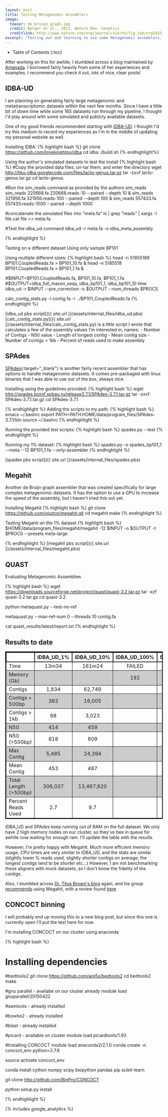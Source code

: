 ```yaml
---
layout: post
title: Testing Metagenomic Assemblers
image:
  teaser: de_bruign_graph.jpg
  credit: Berger et al., 2013, Nature Rev. Genetics
  creditlink: http://www.nature.com/nrg/journal/v14/n5/fig_tab/nrg3433_F1.html
excerpt: "Testing out and learning to use some Metagenomic assemblers. Starting with IDBA-UD, SPAdes, and Velvet. Will be progressing to binning and de novo genome construction next." 
---
```

* Table of Contents
{:toc}

<style>
table{
    border-collapse: collapse;
    border-spacing: 0;
    border:2px solid #000000;
}

th{
    border:2px solid #000000;
}

td{
    border:1px solid #000000;
}
tr:nth-child(even) {
    background-color: #ccc;
}
</style>

After working on this for awhile, I stumbled across a blog maintained by [Amanada](http://agelmore.github.io/). I borrowed fairly heavily from some of her experiences and examples. I recommend you check it out, lots of nice, clear posts!

## IDBA-UD
I am planning on generating fairly large metagenomic and metatranscriptomic datasets within the next few months. Since I have a little bit of down time while some 16S datasets run through my pipeline, I thought I'd play around with some simulated and publicly available datasets.

One of my good friends recommended starting with [IDBA-UD](http://i.cs.hku.hk/~alse/hkubrg/projects/idba_ud/). I thought I'd try this medium to record my experiences as I'm in the middle of updating my personal website as well.

Installing IDBA:
{% highlight bash %}
git clone https://github.com/loneknightpy/idba
cd idba
./build.sh
{% endhighlight%}

Using the author's simulated datasets to test the install
{% highlight bash %}
#Copy the provided data files, un-tar them, and enter the directory
wget http://hku-idba.googlecode.com/files/lacto-genus.tar.gz
tar -zxvf lacto-genus.tar.gz
cd lacto-genus

#Run the sim_reads command as provided by the authors
sim_reads sim_reads 220668.fa 220668.reads-10 --paired --depth 10 & sim_reads 321956.fa 321956.reads-100 --paired --depth 100 & sim_reads 557433.fa 557433.reads-1000 --paired --depth 1000 

#concatenate the simulated files into "meta.fa"
ls | grep "reads" | xargs -I file cat file >> meta.fa

#Test the idba_ud command
idba_ud -r meta.fa -o idba_meta_assembly

{% endhighlight %}

Testing on a different dataset
Using only sample BP101

Using multiple different sizes:
{% highlight bash %}
head -n 51855188 BP101.CoupledReads.fa > BP101_10.fa &
head -n 5185518 BP101.CoupledReads.fa > BP101_1.fa &

#$INPUT=BP101.CoupledReads.fa, BP101_10.fa, BP101_1.fa
#$OUTPUT=idba_full_mason_seqs, idba_bp101_1, idba_bp101_10
time idba_ud -r $INPUT --pre_correction -o $OUTPUT --num_threads $PROCS

calc_contig_stats.py -i contig.fa -r ../BP101_CoupledReads.fa
{% endhighlight %}

[idba_ud pbs script]({{ site.url }}/assets/internal_files/idba_ud.pbs)
[calc_contig_stats.py]({{ site.url }}/assets/internal_files/calc_contig_stats.py) is a little script I wrote that calculates a few of the assembly values I'm interested in, names:
			  - Number of Contigs
			  - N50 value
			  - Length of longest contig
			  - Mean contig size
			  - Number of contigs > 1kb
			  - Percent of reads used to make assembly

## SPAdes
[SPAdes](http://bioinf.spbau.ru/spades){:target="_blank"} is another fairly recent assembler that has options to handle metagenomic datasets. It comes pre-packaged with linux binaries that I was able to use out of the box, always nice.

Installing using the guidelines provided:
{% highlight bash %}
wget http://spades.bioinf.spbau.ru/release3.7.1/SPAdes-3.7.1.tar.gz
tar -zxvf SPAdes-3.7.1.tar.gz
cd SPAdes-3.7.1

{% endhighlight %}
Adding the scripts to my path:
{% highlight bash %}
emacs ~/.bashrc
export PATH=$PATH:$HOME/data/program_files/SPAdes-3.7.1/bin
source ~/.bashrc
{% endhighlight %}

Running the provided test scripts:
{% highlight bash %}
spades.py --test
{% endhighlight %}

Running my 1% dataset:
{% highlight bash %}
spades.py -o spades_bp101_1 --meta --12 BP101_1.fa --only-assembler
{% endhighlight %}

[spades pbs script]({{ site.url }}/assets/internal_files/spades.pbs)

## Megahit
Another de Bruijn graph assembler that was created specifically for large complex metagenomic datasets. It has the option to use a GPU to increase the speed of the assembly, but I haven't tried this out yet.

Installing Megahit
{% highlight bash %}
git clone https://github.com/voutcn/megahit.git
cd megahit
make
{% endhighlight %}

Testing Megahit on the 1% dataset
{% highlight bash %}
$HOME/data/program_files/megahit/megahit -12 $INPUT -o $OUTPUT -t $PROCS --presets meta-large

{% endhighlight %}
[megahit pbs script]({{ site.url }}/assets/internal_files/megahit.pbs)

## QUAST
Evaluating Metagenomic Assemblies

{% highlight bash %}
wget https://downloads.sourceforge.net/project/quast/quast-3.2.tar.gz
tar -xzf quast-3.2.tar.gz
cd quast-3.2

python metaquast.py --test-no-ref

metaquast.py --max-ref-num 0 --threads 10 contig.fa

cat quast_results/latest/report.txt
{% endhighlight %}

## Results to date

| |IDBA_UD_1%|IDBA_UD_10%|IDBA_UD_100%|SPAdes_1%|SPAdes_10%|SPAdes_100%|Megahit_1%|Megahit_10%|Megahit_100%|
-------|:----:|:----:|:----:|:----:|:----:|:----:|:----:|:----:|----:|
Time|13m34|161m24|FAILED|59m32|997m25|FAILED|11m40|167m34|701m21|
Memory (Gb)| | |192| | |102| | |48|
Contigs|1,834|62,749| |15,074|304,115| |1,430|64,320|771,306|
Contigs > 500bp|363|16,005| |273|12,043| |250|12,211|166,899|
Contigs > 1kb|68|3,023| |43|1,845| |44|1,955|35,348|
N50|414|459| |237|257| |387|405|442|
N50 (>500bp)|818|809| |736|744| |771|759|883|
Max Contig|5,485|24,394| |5,441|22,375| |5,473|14,971|71,426|
Mean Contig|453|487| |224|267| |409|422|460|
Total Length (>500bp)|306,037|13,467,620| |213,926|9,558,868| |200,843|9,691,657|15,238,454|
Percent Reads Used|2.7|9.7| |4.8|14.7| |2.2|9.6|23.7|

IDBA_UD and SPAdes keep running out of RAM on the full dataset. We only have 2 high memory nodes on our cluster, so they've bee in queue for awhile now waiting for enough ram. I'll update the table with the results.

However, I'm pretty happy with Megahit. Much more efficient memory usage, CPU times are very similar to IDBA_UD, and the stats are similar (slightly lower % reads used, slightly shorter contigs on average, the longest contigs tend to be shorter etc...) However, I am not benchmarking these aligners with mock datasets, so I don't know the fidelity of the contigs.

Also, I stumbled across [Dr. Titus Brown's blog](http://ivory.idyll.org/blog/category/personal.html) again, and his group [recommends](http://ivory.idyll.org/blog/2016-partitioning-no-more.html) using Megahit, with a review found [here](http://ivory.idyll.org/blog/2014-how-good-is-megahit.html)

## CONCOCT binning
I will probably end up moving this to a new blog post, but since this one is currently open I'll put the text here for now.

I'm installing CONCOCT on our cluster using anaconda

{% highlight bash %}
# Installing dependencies

#bedtools2
git clone https://github.com/arq5x/bedtools2
cd bedtools2
make

#gnu parallel - availabe on our cluster already
module load gnuparallel/20150422

#samtools - already installed

#bowtie2 - already installed

#blast - already installed

#picard - available on cluster
module load picardtools/1.93

#Installing CONCOCT
module load anaconda2/2.1.0
conda create -n concoct_env python=2.7.6

source activate concoct_env

conda install cython numpy scipy biopython pandas pip scikit-learn

git clone http://github.com/BinPro/CONCOCT

python setup.py install

{% endhighlight %}

{% includes google_analytics %}